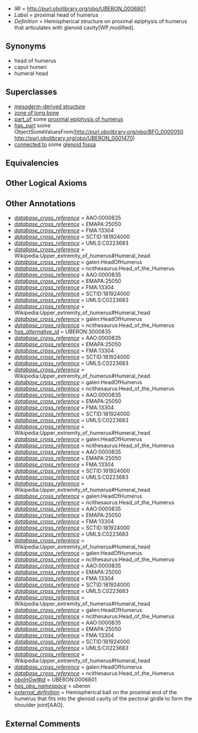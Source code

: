  * *IRI* = http://purl.obolibrary.org/obo/UBERON_0006801
 * *Label* = proximal head of humerus
 * *Definition* = Hemispherical structure on proximal epiphysis of humerus that articulates with glenoid cavity[WP,modified].

## Synonyms

 * head of humerus
 * caput humeri
 * humeral head

## Superclasses

 * [mesoderm-derived structure](../../UBERON/20/UBERON_0004120.md)
 * [zone of long bone](../../UBERON/55/UBERON_0005055.md)
 * [part_of](../../BFO/50/BFO_0000050.md) some [proximal epiphysis of humerus](../../UBERON/11/UBERON_0004411.md)
 * [has_part](../../BFO/51/BFO_0000051.md) some ObjectSomeValuesFrom(<http://purl.obolibrary.org/obo/BFO_0000050> <http://purl.obolibrary.org/obo/UBERON_0001470>)
 * [connected to](../../UBREL/01/UBREL_0000001.md) some [glenoid fossa](../../UBERON/57/UBERON_0006657.md)

## Equivalencies


## Other Logical Axioms


## Other Annotations

 * *[database_cross_reference](../../ef/oboInOwl#hasDbXref.md)* = AAO:0000835
 * *[database_cross_reference](../../ef/oboInOwl#hasDbXref.md)* = EMAPA:25050
 * *[database_cross_reference](../../ef/oboInOwl#hasDbXref.md)* = FMA:13304
 * *[database_cross_reference](../../ef/oboInOwl#hasDbXref.md)* = SCTID:181924000
 * *[database_cross_reference](../../ef/oboInOwl#hasDbXref.md)* = UMLS:C0223683
 * *[database_cross_reference](../../ef/oboInOwl#hasDbXref.md)* = Wikipedia:Upper_extremity_of_humerus#Humeral_head
 * *[database_cross_reference](../../ef/oboInOwl#hasDbXref.md)* = galen:HeadOfHumerus
 * *[database_cross_reference](../../ef/oboInOwl#hasDbXref.md)* = ncithesaurus:Head_of_the_Humerus
 * *[database_cross_reference](../../ef/oboInOwl#hasDbXref.md)* = AAO:0000835
 * *[database_cross_reference](../../ef/oboInOwl#hasDbXref.md)* = EMAPA:25050
 * *[database_cross_reference](../../ef/oboInOwl#hasDbXref.md)* = FMA:13304
 * *[database_cross_reference](../../ef/oboInOwl#hasDbXref.md)* = SCTID:181924000
 * *[database_cross_reference](../../ef/oboInOwl#hasDbXref.md)* = UMLS:C0223683
 * *[database_cross_reference](../../ef/oboInOwl#hasDbXref.md)* = Wikipedia:Upper_extremity_of_humerus#Humeral_head
 * *[database_cross_reference](../../ef/oboInOwl#hasDbXref.md)* = galen:HeadOfHumerus
 * *[database_cross_reference](../../ef/oboInOwl#hasDbXref.md)* = ncithesaurus:Head_of_the_Humerus
 * *[has_alternative_id](../../Id/oboInOwl#hasAlternativeId.md)* = UBERON:3000835
 * *[database_cross_reference](../../ef/oboInOwl#hasDbXref.md)* = AAO:0000835
 * *[database_cross_reference](../../ef/oboInOwl#hasDbXref.md)* = EMAPA:25050
 * *[database_cross_reference](../../ef/oboInOwl#hasDbXref.md)* = FMA:13304
 * *[database_cross_reference](../../ef/oboInOwl#hasDbXref.md)* = SCTID:181924000
 * *[database_cross_reference](../../ef/oboInOwl#hasDbXref.md)* = UMLS:C0223683
 * *[database_cross_reference](../../ef/oboInOwl#hasDbXref.md)* = Wikipedia:Upper_extremity_of_humerus#Humeral_head
 * *[database_cross_reference](../../ef/oboInOwl#hasDbXref.md)* = galen:HeadOfHumerus
 * *[database_cross_reference](../../ef/oboInOwl#hasDbXref.md)* = ncithesaurus:Head_of_the_Humerus
 * *[database_cross_reference](../../ef/oboInOwl#hasDbXref.md)* = AAO:0000835
 * *[database_cross_reference](../../ef/oboInOwl#hasDbXref.md)* = EMAPA:25050
 * *[database_cross_reference](../../ef/oboInOwl#hasDbXref.md)* = FMA:13304
 * *[database_cross_reference](../../ef/oboInOwl#hasDbXref.md)* = SCTID:181924000
 * *[database_cross_reference](../../ef/oboInOwl#hasDbXref.md)* = UMLS:C0223683
 * *[database_cross_reference](../../ef/oboInOwl#hasDbXref.md)* = Wikipedia:Upper_extremity_of_humerus#Humeral_head
 * *[database_cross_reference](../../ef/oboInOwl#hasDbXref.md)* = galen:HeadOfHumerus
 * *[database_cross_reference](../../ef/oboInOwl#hasDbXref.md)* = ncithesaurus:Head_of_the_Humerus
 * *[database_cross_reference](../../ef/oboInOwl#hasDbXref.md)* = AAO:0000835
 * *[database_cross_reference](../../ef/oboInOwl#hasDbXref.md)* = EMAPA:25050
 * *[database_cross_reference](../../ef/oboInOwl#hasDbXref.md)* = FMA:13304
 * *[database_cross_reference](../../ef/oboInOwl#hasDbXref.md)* = SCTID:181924000
 * *[database_cross_reference](../../ef/oboInOwl#hasDbXref.md)* = UMLS:C0223683
 * *[database_cross_reference](../../ef/oboInOwl#hasDbXref.md)* = Wikipedia:Upper_extremity_of_humerus#Humeral_head
 * *[database_cross_reference](../../ef/oboInOwl#hasDbXref.md)* = galen:HeadOfHumerus
 * *[database_cross_reference](../../ef/oboInOwl#hasDbXref.md)* = ncithesaurus:Head_of_the_Humerus
 * *[database_cross_reference](../../ef/oboInOwl#hasDbXref.md)* = AAO:0000835
 * *[database_cross_reference](../../ef/oboInOwl#hasDbXref.md)* = EMAPA:25050
 * *[database_cross_reference](../../ef/oboInOwl#hasDbXref.md)* = FMA:13304
 * *[database_cross_reference](../../ef/oboInOwl#hasDbXref.md)* = SCTID:181924000
 * *[database_cross_reference](../../ef/oboInOwl#hasDbXref.md)* = UMLS:C0223683
 * *[database_cross_reference](../../ef/oboInOwl#hasDbXref.md)* = Wikipedia:Upper_extremity_of_humerus#Humeral_head
 * *[database_cross_reference](../../ef/oboInOwl#hasDbXref.md)* = galen:HeadOfHumerus
 * *[database_cross_reference](../../ef/oboInOwl#hasDbXref.md)* = ncithesaurus:Head_of_the_Humerus
 * *[database_cross_reference](../../ef/oboInOwl#hasDbXref.md)* = AAO:0000835
 * *[database_cross_reference](../../ef/oboInOwl#hasDbXref.md)* = EMAPA:25050
 * *[database_cross_reference](../../ef/oboInOwl#hasDbXref.md)* = FMA:13304
 * *[database_cross_reference](../../ef/oboInOwl#hasDbXref.md)* = SCTID:181924000
 * *[database_cross_reference](../../ef/oboInOwl#hasDbXref.md)* = UMLS:C0223683
 * *[database_cross_reference](../../ef/oboInOwl#hasDbXref.md)* = Wikipedia:Upper_extremity_of_humerus#Humeral_head
 * *[database_cross_reference](../../ef/oboInOwl#hasDbXref.md)* = galen:HeadOfHumerus
 * *[database_cross_reference](../../ef/oboInOwl#hasDbXref.md)* = ncithesaurus:Head_of_the_Humerus
 * *[database_cross_reference](../../ef/oboInOwl#hasDbXref.md)* = AAO:0000835
 * *[database_cross_reference](../../ef/oboInOwl#hasDbXref.md)* = EMAPA:25050
 * *[database_cross_reference](../../ef/oboInOwl#hasDbXref.md)* = FMA:13304
 * *[database_cross_reference](../../ef/oboInOwl#hasDbXref.md)* = SCTID:181924000
 * *[database_cross_reference](../../ef/oboInOwl#hasDbXref.md)* = UMLS:C0223683
 * *[database_cross_reference](../../ef/oboInOwl#hasDbXref.md)* = Wikipedia:Upper_extremity_of_humerus#Humeral_head
 * *[database_cross_reference](../../ef/oboInOwl#hasDbXref.md)* = galen:HeadOfHumerus
 * *[database_cross_reference](../../ef/oboInOwl#hasDbXref.md)* = ncithesaurus:Head_of_the_Humerus
 * *[oboInOwl#id](../../id/oboInOwl#id.md)* = UBERON:0006801
 * *[has_obo_namespace](../../ce/oboInOwl#hasOBONamespace.md)* = uberon
 * *[external_definition](../../UBPROP/01/UBPROP_0000001.md)* = Hemispherical ball on the proximal end of the humerus that fits into the glenoid cavity of the pectoral girdle to form the shoulder joint[AAO].

## External Comments

